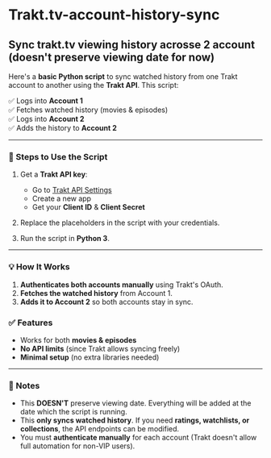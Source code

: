 # Trakt.tv-account-history-sync
Sync trakt.tv viewing history acrosse 2 account (doesn't preserve viewing date for now)
---

Here's a **basic Python script** to sync watched history from one Trakt account to another using the **Trakt API**. This script:  

✅ Logs into **Account 1**  
✅ Fetches watched history (movies & episodes)  
✅ Logs into **Account 2**  
✅ Adds the history to **Account 2**  

---

### **🔧 Steps to Use the Script**  
1. Get a **Trakt API key**:  
   - Go to [Trakt API Settings](https://trakt.tv/oauth/applications)  
   - Create a new app  
   - Get your **Client ID** & **Client Secret**  

2. Replace the placeholders in the script with your credentials.  

3. Run the script in **Python 3**.  

---

### **💡 How It Works**
1. **Authenticates both accounts manually** using Trakt's OAuth.  
2. **Fetches the watched history** from Account 1.  
3. **Adds it to Account 2** so both accounts stay in sync.  

### **✅ Features**
- Works for both **movies & episodes**  
- **No API limits** (since Trakt allows syncing freely)  
- **Minimal setup** (no extra libraries needed)  

---

### **📌 Notes**
- This **DOESN'T** preserve viewing date. Everything will be added at the date which the script is running.
- This **only syncs watched history**. If you need **ratings, watchlists, or collections**, the API endpoints can be modified.  
- You must **authenticate manually** for each account (Trakt doesn't allow full automation for non-VIP users).  
